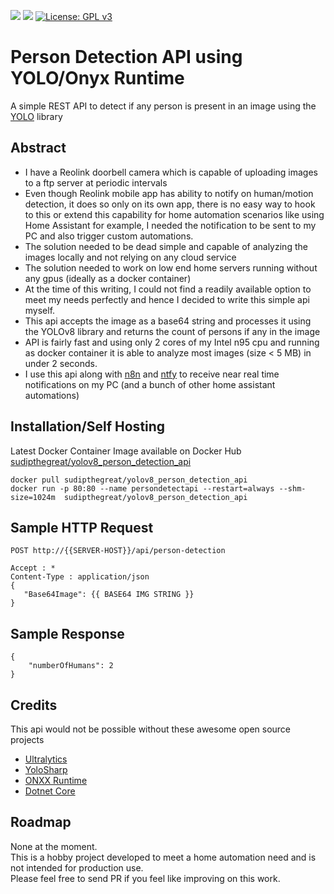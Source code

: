 ![](https://github.com/sudipmandal/YOLOv8PersonDetectionAPI/actions/workflows/docker-publish.yml/badge.svg)
![](https://github.com/sudipmandal/YOLOv8PersonDetectionAPI/actions/workflows/codeql.yml/badge.svg)
[![License: GPL v3](https://img.shields.io/badge/License-GPLv3-blue.svg)](https://www.gnu.org/licenses/gpl-3.0)
# Person Detection API using YOLO/Onyx Runtime
A simple REST API to detect if any person is present in an image using the [YOLO](https://github.com/ultralytics/ultralytics) library

## Abstract
- I have a Reolink doorbell camera which is capable of uploading images to a ftp server at periodic intervals
- Even though Reolink mobile app has ability to notify on human/motion detection, it does so only on its own app, there is no easy way to hook to this or extend this capability for home automation scenarios like using Home Assistant for example, I needed the notification to be sent to my PC and also trigger custom automations.
- The solution needed to be dead simple and capable of analyzing the images locally and not relying on any cloud service
- The solution needed to work on low end home servers running without any gpus (ideally as a docker container)
- At the time of this writing, I could not find a readily available option to meet my needs perfectly and hence I decided to write this simple api myself.
- This api accepts the image as a base64 string and processes it using the YOLOv8 library and returns the count of persons if any in the image
- API is fairly fast and using only 2 cores of my Intel n95 cpu and running as docker container it is able to analyze most images (size < 5 MB) in under 2 seconds.
- I use this api along with [n8n](https://github.com/n8n-io/n8n) and [ntfy](https://github.com/binwiederhier/ntfy) to receive near real time notifications on my PC (and a bunch of other home assistant automations)

## Installation/Self Hosting
Latest Docker Container Image available on Docker Hub [sudipthegreat/yolov8_person_detection_api](https://hub.docker.com/r/sudipthegreat/yolov8_person_detection_api)

```
docker pull sudipthegreat/yolov8_person_detection_api
docker run -p 80:80 --name persondetectapi --restart=always --shm-size=1024m  sudipthegreat/yolov8_person_detection_api
```
## Sample HTTP Request
```
POST http://{{SERVER-HOST}}/api/person-detection

Accept : *
Content-Type : application/json
{
   "Base64Image": {{ BASE64 IMG STRING }}
}
```
## Sample Response
```
{
    "numberOfHumans": 2
}
```

## Credits
This api would not be possible without these awesome open source projects
- [Ultralytics](https://github.com/ultralytics/ultralytics) 
- [YoloSharp](https://github.com/dme-compunet/YoloSharp) 
- [ONXX Runtime](https://github.com/microsoft/onnxruntime)
- [Dotnet Core](https://github.com/dotnet/core)

## Roadmap
None at the moment. <br/> This is a hobby project developed to meet a home automation need and is not intended for production use. <br/>
Please feel free to send PR if you feel like improving on this work.


